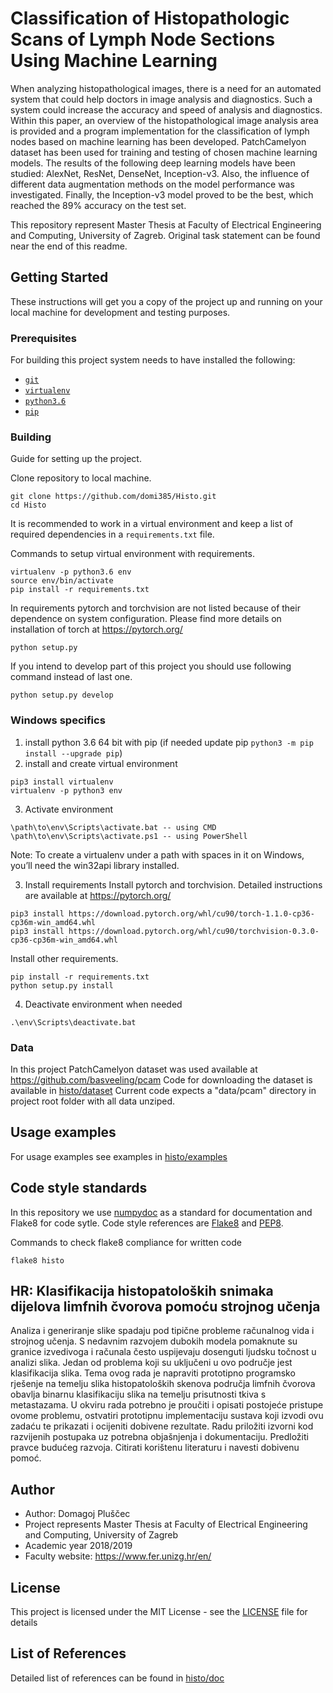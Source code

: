 # Classification of Histopathologic Scans of Lymph Node  Sections Using Machine Learning

When analyzing histopathological images, there is a need for an automated system that could help doctors in image analysis and diagnostics. Such a system could increase the accuracy and speed of analysis and diagnostics.
Within this paper, an overview of the histopathological image analysis area is provided and a program implementation for the classification of lymph nodes based on machine learning has been developed. 
PatchCamelyon dataset has been used for training and testing of chosen machine learning models. 
The results of the following deep learning models have been studied: AlexNet, ResNet, DenseNet, Inception-v3. Also, the influence of different data augmentation methods on the model performance was investigated. Finally, the Inception-v3 model proved to be the best, which reached the 89% accuracy on the test set.


This repository represent Master Thesis at Faculty of Electrical Engineering and Computing, University of Zagreb. Original task statement can be found near the end of this readme.

## Getting Started 

These instructions will get you a copy of the project up and running on your local machine for development and testing purposes.

### Prerequisites
For building this project system needs to have installed the following:
- [```git```](https://git-scm.com/)
- [```virtualenv```](https://virtualenv.pypa.io/en/latest/installation/)
- [```python3.6```](https://www.python.org/downloads/release/python-360/)
- [```pip```](https://pypi.org/project/pip/)


### Building

Guide for setting up the project. 

Clone repository to local machine.

```
git clone https://github.com/domi385/Histo.git
cd Histo
```

It is recommended to work in a virtual environment and keep a list of required dependencies in a ```requirements.txt``` file. 

Commands to setup virtual environment with requirements.
```
virtualenv -p python3.6 env
source env/bin/activate
pip install -r requirements.txt
```

In requirements pytorch and torchvision are not listed because of their dependence on system configuration.
Please find more details on installation of torch at https://pytorch.org/


```
python setup.py
```

If you intend to develop part of this project you should use following command instead of last one.
```
python setup.py develop
```

### Windows specifics
1. install python 3.6 64 bit with pip
(if needed update pip ``` python3 -m pip install --upgrade pip ```)
2. install and create virtual environment  
```
pip3 install virtualenv
virtualenv -p python3 env
```
3. Activate environment  
```
\path\to\env\Scripts\activate.bat -- using CMD
\path\to\env\Scripts\activate.ps1 -- using PowerShell
```

Note: To create a virtualenv under a path with spaces in it on Windows, you’ll need the win32api library installed.

3. Install requirements
Install pytorch and torchvision. Detailed instructions are available at https://pytorch.org/
```
pip3 install https://download.pytorch.org/whl/cu90/torch-1.1.0-cp36-cp36m-win_amd64.whl
pip3 install https://download.pytorch.org/whl/cu90/torchvision-0.3.0-cp36-cp36m-win_amd64.whl
```
Install other requirements.  
```
pip install -r requirements.txt
python setup.py install
```

4. Deactivate environment when needed  
```
.\env\Scripts\deactivate.bat
```

### Data
In this project PatchCamelyon dataset was used available at 
https://github.com/basveeling/pcam
Code for downloading the dataset is available in [histo/dataset](https://github.com/domi385/FER/tree/master/histo/dataset)
Current code expects a "data/pcam" directory in project root folder with all data unziped.

## Usage examples
For usage examples see examples in [histo/examples](https://github.com/domi385/FER/tree/master/histo/examples)

## Code style standards
In this repository we use [numpydoc](https://numpydoc.readthedocs.io/en/latest/) as a standard for documentation and Flake8 for code sytle. Code style references are [Flake8](http://flake8.pycqa.org/en/latest/) and [PEP8](https://www.python.org/dev/peps/pep-0008/).

Commands to check flake8 compliance for written code 
```
flake8 histo
```

## HR: Klasifikacija histopatoloških snimaka dijelova limfnih čvorova pomoću strojnog učenja

Analiza i generiranje slike spadaju pod tipične probleme računalnog vida i strojnog učenja. S nedavnim razvojem dubokih modela pomaknute su granice izvedivoga i računala često uspijevaju dosenguti ljudsku točnost u analizi slika. Jedan od problema koji su uključeni u ovo područje jest klasifikacija slika.
Tema ovog rada je napraviti prototipno programsko rješenje na temelju slika histopatoloških skenova područja limfnih čvorova obavlja  binarnu klasifikaciju slika na temelju prisutnosti tkiva s metastazama.
U okviru rada potrebno je proučiti i opisati postojeće pristupe ovome problemu, ostvatiri prototipnu implementaciju sustava koji izvodi ovu zadaću te prikazati i ocijeniti dobivene rezultate. 
Radu priložiti izvorni kod razvijenih postupaka uz potrebna objašnjenja i dokumentaciju. Predložiti pravce budućeg razvoja. Citirati korištenu literaturu i navesti dobivenu pomoć.

## Author

* Author: Domagoj Pluščec
* Project represents Master Thesis at Faculty of Electrical Engineering and Computing, University of Zagreb  
* Academic year 2018/2019  
* Faculty website: https://www.fer.unizg.hr/en/ 

## License

This project is licensed under the MIT License - see the [LICENSE](LICENSE) file for details

## List of References

Detailed list of references can be found in [histo/doc](https://github.com/domi385/FER/blob/master/doc/Diplomski_rad%5B2019%5DPluscec_Domagoj.pdf)